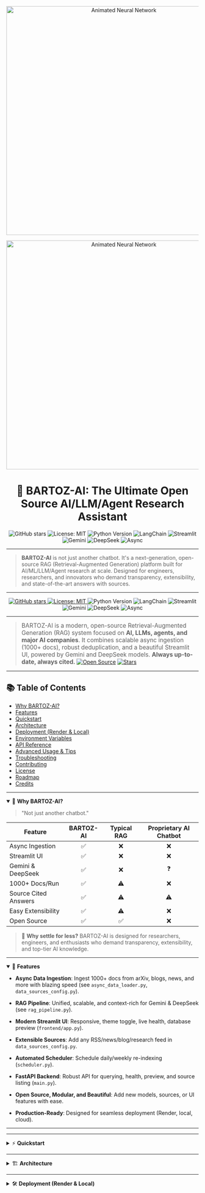 <p align="center">
  <img src="https://raw.githubusercontent.com/Chirag-S-Kotian/BARTOZ-AI/main/.github/assets/animated-neural-net.svg" alt="Animated Neural Network" width="600"/>
</p>

<p align="center">
  <img src="https://raw.githubusercontent.com/Chirag-S-Kotian/BARTOZ-AI/main/.github/assets/animated-neural-net.svg" alt="Animated Neural Network" width="600"/>
</p>
<h1 align="center">🚀 BARTOZ-AI: The Ultimate Open Source AI/LLM/Agent Research Assistant</h1>
<p align="center">
  <img alt="GitHub stars" src="https://img.shields.io/github/stars/Chirag-S-Kotian/BARTOZ-AI?style=social">
  <img alt="License: MIT" src="https://img.shields.io/badge/License-MIT-blue.svg">
  <img alt="Python Version" src="https://img.shields.io/badge/python-3.9%2B-blue">
  <img alt="LangChain" src="https://img.shields.io/badge/Made%20with-LangChain-4B275F?logo=langchain">
  <img alt="Streamlit" src="https://img.shields.io/badge/UI-Streamlit-FF4B4B?logo=streamlit">
  <img alt="Gemini" src="https://img.shields.io/badge/LLM-Gemini-4285F4?logo=google">
  <img alt="DeepSeek" src="https://img.shields.io/badge/LLM-DeepSeek-00897B">
  <img alt="Async" src="https://img.shields.io/badge/Async-Enabled-8BC34A">
</p>

---

> **BARTOZ-AI** is not just another chatbot. It's a next-generation, open-source RAG (Retrieval-Augmented Generation) platform built for AI/ML/LLM/Agent research at scale. Designed for engineers, researchers, and innovators who demand transparency, extensibility, and state-of-the-art answers with sources. 

---
<p align="center">
  <a href="https://github.com/Chirag-S-Kotian/BARTOZ-AI">
    <img alt="GitHub stars" src="https://img.shields.io/github/stars/Chirag-S-Kotian/BARTOZ-AI?style=social">
  </a>
  <a href="https://github.com/Chirag-S-Kotian/BARTOZ-AI/blob/main/LICENSE">
    <img alt="License: MIT" src="https://img.shields.io/badge/License-MIT-blue.svg">
  </a>
  <img alt="Python Version" src="https://img.shields.io/badge/python-3.9%2B-blue">
  <img alt="LangChain" src="https://img.shields.io/badge/Made%20with-LangChain-4B275F?logo=langchain">
  <img alt="Streamlit" src="https://img.shields.io/badge/UI-Streamlit-FF4B4B?logo=streamlit">
  <img alt="Gemini" src="https://img.shields.io/badge/LLM-Gemini-4285F4?logo=google">
  <img alt="DeepSeek" src="https://img.shields.io/badge/LLM-DeepSeek-00897B">
  <img alt="Async" src="https://img.shields.io/badge/Async-Enabled-8BC34A">

</p>

---
> <span style="font-size:1.1em;">BARTOZ-AI is a modern, open-source Retrieval-Augmented Generation (RAG) system focused on <b>AI, LLMs, agents, and major AI companies</b>. It combines scalable async ingestion (1000+ docs), robust deduplication, and a beautiful Streamlit UI, powered by Gemini and DeepSeek models. <b>Always up-to-date, always cited.</b></span>
[![Open Source](https://img.shields.io/badge/Open%20Source-Yes-brightgreen)](https://github.com/Chirag-S-Kotian/BARTOZ-AI)
[![Stars](https://img.shields.io/github/stars/Chirag-S-Kotian/BARTOZ-AI?style=social)](https://github.com/Chirag-S-Kotian/BARTOZ-AI/stargazers)

---

## 📚 Table of Contents
- [Why BARTOZ-AI?](#why-bartoz-ai)
- [Features](#features)
- [Quickstart](#quickstart)
- [Architecture](#architecture)
- [Deployment (Render & Local)](#deployment-render--local)
- [Environment Variables](#environment-variables)
- [API Reference](#api-reference)
- [Advanced Usage & Tips](#advanced-usage--tips)
- [Troubleshooting](#troubleshooting)
- [Contributing](#contributing)
- [License](#license)
- [Roadmap](#roadmap)
- [Credits](#credits)


---

<details open>
<summary>🌟 <strong>Why BARTOZ-AI?</strong></summary>

> "Not just another chatbot."

| Feature                | BARTOZ-AI | Typical RAG | Proprietary AI Chatbot |
|------------------------|:---------:|:-----------:|:---------------------:|
| Async Ingestion        |    ✅     |      ❌      |          ❌           |
| Streamlit UI           |    ✅     |      ❌      |          ❌           |
| Gemini & DeepSeek      |    ✅     |      ❌      |          ❓           |
| 1000+ Docs/Run         |    ✅     |      ⚠️      |          ❌           |
| Source Cited Answers   |    ✅     |      ⚠️      |          ⚠️           |
| Easy Extensibility     |    ✅     |      ⚠️      |          ❌           |
| Open Source            |    ✅     |      ✅      |          ❌           |

> 💬 <b>Why settle for less?</b> BARTOZ-AI is designed for researchers, engineers, and enthusiasts who demand transparency, extensibility, and top-tier AI knowledge.

</details>

---

<details open>
<summary>🚀 <strong>Features</strong></summary>

- **Async Data Ingestion**: Ingest 1000+ docs from arXiv, blogs, news, and more with blazing speed (see `async_data_loader.py`, `data_sources_config.py`).
- **RAG Pipeline**: Unified, scalable, and context-rich for Gemini & DeepSeek (see `rag_pipeline.py`).
- **Modern Streamlit UI**: Responsive, theme toggle, live health, database preview (`frontend/app.py`).
- **Extensible Sources**: Add any RSS/news/blog/research feed in `data_sources_config.py`.

- **Automated Scheduler**: Schedule daily/weekly re-indexing (`scheduler.py`).
- **FastAPI Backend**: Robust API for querying, health, preview, and source listing (`main.py`).
- **Open Source, Modular, and Beautiful**: Add new models, sources, or UI features with ease.
- **Production-Ready**: Designed for seamless deployment (Render, local, cloud).

---

</details>

---

<details>
<summary>⚡ <strong>Quickstart</strong></summary>

```sh
# 1. Clone & Install
$ git clone https://github.com/Chirag-S-Kotian/BARTOZ-AI.git
$ cd BARTOZ-AI
$ python3 -m venv venv && source venv/bin/activate
$ pip install -r requirements.txt

# 2. Set API Keys (.env)
OPENROUTER_API_KEY=your-openrouter-key
GEMINI_API_KEY=your-gemini-key

# 3. Ingest & Index
$ python rag_pipeline.py


# 4. Start Backend (Local)
$ uvicorn main:app --host 0.0.0.0 --port 8000 --reload

# 5. Launch Frontend
$ streamlit run frontend/app.py
```

</details>

---

<details>
<summary>🏗️ <strong>Architecture</strong></summary>

```mermaid
graph TD;
    A[User (Streamlit UI)] --> B[FastAPI Backend];
    B --> C[RAG Pipeline: async_data_loader.py + rag_pipeline.py];
    C --> D[FAISS Vectorstore];
    D --> E[Gemini / DeepSeek Model];
    E --> F[Answer + Sources];
```

**Key Components:**
- `async_data_loader.py`: Async ingestion, deduplication, scalable document fetching
- `rag_pipeline.py`: Indexing, context building, vectorstore management
- `frontend/app.py`: Streamlit UI (theme toggle, health check, preview, query)
- `main.py`: FastAPI backend (API endpoints)
- `gemini_client.py`, `openrouter_client.py`: Model adapters
- `data_sources_config.py`: All news/blog/company/research sources

---
</strong></summary>

```
[ User (Streamlit UI) ]
     ↓
[ FastAPI Backend ]
     ↓
[ RAG Pipeline: async_data_loader.py + rag_pipeline.py ]
     ↓
[ FAISS Vectorstore ]
     ↓
[ Gemini / DeepSeek Model ]
     ↓
[ Answer + Sources ]
```

</details>

---

<details>
<summary>🛠️ <strong>Deployment (Render & Local)</strong></summary>

### Local Development
- Backend:  
  `uvicorn main:app --host 0.0.0.0 --port 8000 --reload`
- Frontend:  
  `streamlit run frontend/app.py`

### Render/Cloud Deployment
- **Start Command:**  
  `uvicorn main:app --host 0.0.0.0 --port $PORT`
- **Do NOT** add `PORT` to your `.env`; Render injects it automatically.
- **Frontend:** Deploy Streamlit as a separate service or use [Streamlit Community Cloud](https://streamlit.io/cloud).

### Environment Variables
- `OPENROUTER_API_KEY` — for DeepSeek
- `GEMINI_API_KEY` — for Gemini
- `BACKEND_URL` — (frontend config, use Render URL in production, `http://localhost:8000` for local)

---

<details>
<summary>🛠️ <strong>Setup & Usage</strong></summary>

Follow the Quickstart above, or see below for advanced configuration.

- **Add Sources:** Edit `data_sources_config.py` to plug in new RSS/news/blog feeds.
- **Extend Models:** Add new adapters in `gemini_client.py` or `openrouter_client.py`.
- **Automate:** Use `scheduler.py` for scheduled ingestion.

</details>

---

1. **Clone and Install**
   ```bash
   git clone https://github.com/Chirag-S-Kotian/BARTOZ-AI.git
   cd BARTOZ-AI
   python3 -m venv venv
   source venv/bin/activate
   pip install -r requirements.txt
   ```
2. **Set API Keys**
   - Create `.env` in project root:
     ```
     OPENROUTER_API_KEY=your-openrouter-key
     GEMINI_API_KEY=your-gemini-key
     ```
3. **Ingest & Index**
   ```bash
   python rag_pipeline.py
   # (Optional: schedule with python scheduler.py)
   ```
4. **Start Backend**
   ```bash
   uvicorn main:app --host 0.0.0.0 --port 8000 --reload
   ```
5. **Launch Frontend**
   ```bash
   streamlit run frontend/app.py
   ```

---

<details>
<summary>💡 <strong>Advanced Usage</strong></summary>

> 💡 <b>Tip:</b> To maximize document coverage, increase <code>max_docs</code> in <code>fetch_all_sources()</code> or add sources in <code>data_sources_config.py</code>. Use <code>scheduler.py</code> for automation.

- **API Endpoints:**
  - `/query`, `/model_health`, `/db_size`, `/docs_preview`, `/sources`
- **Change UI Theme:** Use the theme toggle in the sidebar.
- **Preview DB:** Use the sidebar "Preview Database" button.

</details>

---

### 4. Query Gemini or DeepSeek Directly
```python
from openrouter_client import query_deepseek
from gemini_client import query_gemini

print(query_deepseek("What is the latest breakthrough by OpenAI?"))
# or
import asyncio
print(asyncio.run(query_gemini("Who are the leading AI agents in 2025?")))

```

---

### 4. Query Gemini or DeepSeek Directly
```python
from openrouter_client import openrouter_query
from gemini_client import gemini_query

print(openrouter_query("What is the latest breakthrough by OpenAI?"))
# or
import asyncio
print(asyncio.run(gemini_query("Who are the leading AI agents in 2025?")))
```

---

<details>
<summary>🗂️ <strong>Project Structure</strong></summary>

```text
bartoz-ai/
├── async_data_loader.py   # Async fetch, deduplication, scalable ingestion
├── data_loader.py        # Company/agent/LLM metadata
├── rag_pipeline.py       # Indexing, context, embeddings, FAISS
├── data_sources_config.py# All RSS/news/blog sources
├── main.py               # FastAPI backend
├── frontend/
│   └── app.py            # Streamlit UI
├── gemini_client.py      # Gemini API client
├── openrouter_client.py  # DeepSeek/OpenRouter API client
├── requirements.txt
├── scheduler.py          # (Optional) Automated re-indexing
├── .env                  # API keys
├── faiss_index/          # Vectorstore
└── README.md
```

</details>

---

<details>
<summary>🤝 <strong>Contributing</strong></summary>

- Star ⭐ the repo and open issues/PRs for bugs, features, or new sources
- Suggest new sources or models (see `data_sources_config.py`)
- All contributions welcome!

</details>

---

<details>
<summary>🧩 <strong>Troubleshooting & FAQ</strong></summary>

- **Streamlit duplicate key error?**
  - Ensure every `st.button` or widget in `app.py` uses a unique `key` (especially in the sidebar).
- **How do I add more sources?**
  - Add new dicts to `AI_SOURCES` in `data_sources_config.py`.
- **How fresh is the data?**
  - Data is refreshed every time you run `rag_pipeline.py` (or via `scheduler.py`).
- **Can I use my own LLM?**
  - Yes! Add your API adapter and plug into the pipeline.
- **How do I cite sources in answers?**
  - All answers are cited with titles and URLs from the ingested context.

</details>

---

## 📄 License

MIT License. See [LICENSE](LICENSE) for details.

---

## 🆘 Getting Help

- 💬 [GitHub Discussions](https://github.com/Chirag-S-Kotian/BARTOZ-AI/discussions) — Ask questions, get support, share ideas
- 🐞 [Issues](https://github.com/Chirag-S-Kotian/BARTOZ-AI/issues) — Report bugs or request features

---

## 🚧 Roadmap

- [ ] 🔄 Real-time ingestion with WebSockets
- [ ] 🌍 Multi-language support
- [ ] 🧑‍💻 Plugin system for custom data loaders
- [ ] 📊 Analytics dashboard for usage and data freshness
- [ ] 🧪 More LLM integrations (Claude, Llama, etc)
- [ ] 🛡️ Enhanced security & auth for enterprise use

---

## 👥 Credits

<p align="left">
  <a href="https://github.com/Chirag-S-Kotian">
    <img src="https://avatars.githubusercontent.com/u/54731736?v=4" width="60px;" alt="Chirag S Kotian"/>
    <br /><sub><b>Chirag S Kotian</b></sub>
  </a>
  &nbsp;
  <a href="https://github.com/Chirag-S-Kotian/BARTOZ-AI/graphs/contributors">
    <img src="https://contrib.rocks/image?repo=Chirag-S-Kotian/BARTOZ-AI" alt="All Contributors"/>
  </a>
</p>

---

**Made with ❤️ by [Chirag S Kotian](https://github.com/Chirag-S-Kotian) — [Star us on GitHub!](https://github.com/Chirag-S-Kotian/BARTOZ-AI)**